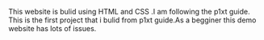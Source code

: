 This website is bulid using HTML and CSS .I am following the p1xt guide. This is the first project that i bulid from p1xt guide.As a begginer this demo website has lots of issues.

